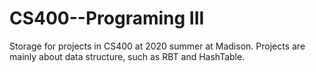 # CS400--Programing III
Storage for projects in CS400 at 2020 summer at Madison. Projects are mainly about data structure, such as RBT and HashTable.
